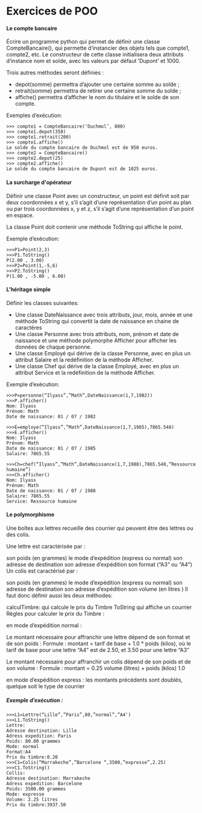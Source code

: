 # Exercices de POO


#### Le compte bancaire

Écrire un programme python qui permet de définir une classe CompteBancaire(), qui permette d’instancier des objets tels que compte1, compte2, etc. Le constructeur de cette classe initialisera deux attributs d’instance nom et solde, avec les valeurs par défaut ’Dupont’ et 1000.

Trois autres méthodes seront définies :

- depot(somme) permettra d’ajouter une certaine somme au solde ;
- retrait(somme) permettra de retirer une certaine somme du solde ;
- affiche() permettra d’afficher le nom du titulaire et le solde de son compte.


Exemples d’exécution:
```
>>> compte1 = CompteBancaire(‘Duchmol’, 800)
>>> compte1.depot(350)
>>> compte1.retrait(200)
>>> compte1.affiche()
Le solde du compte bancaire de Duchmol est de 950 euros.
>>> compte2 = CompteBancaire()
>>> compte2.depot(25)
>>> compte2.affiche()
Le solde du compte bancaire de Dupont est de 1025 euros.

```


#### La surcharge d'opérateur 

Définir une classe Point avec un constructeur, un point est définit soit par deux coordonnées x et y, s’il s’agit d’une représentation d’un point au plan ou par trois coordonnées x, y et z, s’il s’agit d’une représentation d’un point en espace.

La classe Point doit contenir une méthode ToString qui affiche le point.

Exemple d’exécution:
```
>>>P1=Point(2,3)
>>>P1.ToString()
P(2.00 , 3.00)
>>>P2=Point(1,-5,6)
>>>P2.ToString()
P(1.00 , -5.00 , 6.00)
```


#### L'héritage simple

Définir les classes suivantes:

- Une classe DateNaissance avec trois attributs, jour, mois, année et une méthode ToString qui convertit la date de naissance en chaine de caractères
- Une classe Personne  avec trois attributs, nom, prénom et date de naissance et une méthode polymorphe Afficher pour afficher les données de chaque personne.
- Une classe Employé qui dérive de la classe Personne, avec en plus un attribut Salaire et la redéfinition de la méthode Afficher.
- Une classe Chef qui dérive de la classe Employé, avec en plus un attribut Service et la redéfinition de la méthode Afficher.

Exemple d’exécution:

```
>>>P=personne(“Ilyass”,”Math”,DateNaissance(1,7,1982))
>>>P.afficher()
Nom: Ilyass 
Prénom: Math
Date de naissance: 01 / 07 / 1982

>>>E=employe(“Ilyass”,”Math”,DateNaissance(1,7,1985),7865.548)
>>>E.afficher()
Nom: Ilyass 
Prénom: Math
Date de naissance: 01 / 07 / 1985
Salaire: 7865.55

>>>Ch=chef(“Ilyass”,”Math”,DateNaissance(1,7,1988),7865.548,”Ressource humaine”)
>>>Ch.afficher()
Nom: Ilyass 
Prénom: Math
Date de naissance: 01 / 07 / 1988
Salaire: 7865.55
Service: Ressource humaine
```

#### Le polymorphisme

Une boîtes aux lettres recueille des courrier qui peuvent être des lettres ou des colis.

Une lettre est caractérisée par :

son poids (en grammes)
le mode d’expédition (express ou normal)
son adresse de destination
son adresse d’expédition
son format (“A3” ou “A4”)
Un colis est caractérisé par :

son poids (en grammes)
le mode d’expédition (express ou normal)
son adresse de destination
son adresse d’expédition
son volume (en litres )
Il faut donc définir aussi les deux méthodes:

calculTimbre: qui calcule le prix du Timbre
ToString qui affiche un courrier
Règles pour calculer le prix du Timbre :

en mode d’expédition normal :

Le montant nécessaire pour affranchir une lettre dépend de son format et de son poids : Formule : montant = tarif de base + 1.0 * poids (kilos), où le tarif de base pour une lettre “A4” est de 2.50, et 3.50 pour une lettre “A3”

Le montant nécessaire pour affranchir un colis dépend de son poids et de son volume : Formule : montant = 0.25 volume (litres) + poids (kilos) 1.0

en mode d’expédition express : les montants précédents sont doublés, quelque soit le type de courrier

##### Exemple d’exécution :
```
>>>L1=Lettre(“Lille”,”Paris”,80,”normal”,”A4″)
>>>L1.ToString()
Lettre:
Adresse destination: Lille 
Adress expedition: Paris
Poids: 80.00 grammes
Mode: normal 
Format:A4
Prix du timbre:0.20
>>>C1=Colis(“Marrakeche”,”Barcelone “,3500,”expresse”,2.25)
>>>C1.ToString()
Collis:
Adresse destination: Marrakeche 
Adress expedition: Barcelone 
Poids: 3500.00 grammes
Mode: expresse 
Volume: 2.25 litres
Prix du timbre:3937.50
```